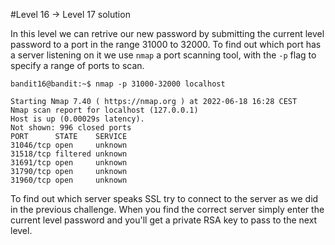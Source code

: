 #Level 16 -> Level 17 solution

In this level we can retrive our new password by submitting the current level password to a port in the range 31000 to 32000.
To find out which port has a server listening on it we use `nmap` a port scanning tool, with the `-p` flag to specify a range of ports to scan.


```console
bandit16@bandit:~$ nmap -p 31000-32000 localhost

Starting Nmap 7.40 ( https://nmap.org ) at 2022-06-18 16:28 CEST
Nmap scan report for localhost (127.0.0.1)
Host is up (0.00029s latency).
Not shown: 996 closed ports
PORT      STATE    SERVICE
31046/tcp open     unknown
31518/tcp filtered unknown
31691/tcp open     unknown
31790/tcp open     unknown
31960/tcp open     unknown
```
To find out which server speaks SSL try to connect to the server as we did in the previous challenge.
When you find the correct server simply enter the current level password and you'll get a private RSA key to pass to the next level.

